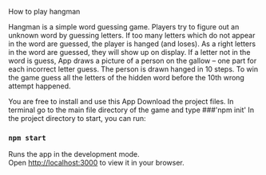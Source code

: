 How to play hangman

Hangman is a simple word guessing game. Players try to figure out an unknown word by guessing letters. If too many letters which do not appear in the word are guessed, the player is hanged (and loses). As a right letters in the word are guessed, they will show up on display. If a letter not in the word is guess, App draws a picture of a person on the gallow – one part for each incorrect letter guess. The person is drawn hanged in 10 steps. To win the game guess all the letters of the hidden word before the 10th wrong attempt happened.

You are free to install and use this App
Download the project files.
In terminal go to the main file directory of the game and type 
###'npm init'
In the project directory to start, you can run:
### `npm start`

Runs the app in the development mode.\
Open [http://localhost:3000](http://localhost:3000) to view it in your browser.
